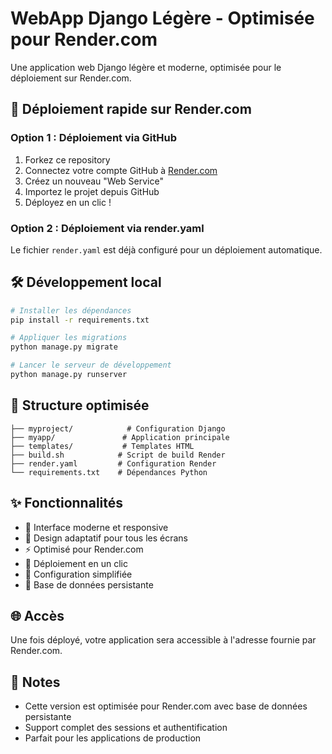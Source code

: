# WebApp Django Légère - Optimisée pour Render.com

Une application web Django légère et moderne, optimisée pour le déploiement sur Render.com.

## 🚀 Déploiement rapide sur Render.com

### Option 1 : Déploiement via GitHub
1. Forkez ce repository
2. Connectez votre compte GitHub à [Render.com](https://render.com)
3. Créez un nouveau "Web Service"
4. Importez le projet depuis GitHub
5. Déployez en un clic !

### Option 2 : Déploiement via render.yaml
Le fichier `render.yaml` est déjà configuré pour un déploiement automatique.

## 🛠️ Développement local

```bash
# Installer les dépendances
pip install -r requirements.txt

# Appliquer les migrations
python manage.py migrate

# Lancer le serveur de développement
python manage.py runserver
```

## 📁 Structure optimisée

```
├── myproject/            # Configuration Django
├── myapp/               # Application principale
├── templates/           # Templates HTML
├── build.sh            # Script de build Render
├── render.yaml         # Configuration Render
└── requirements.txt    # Dépendances Python
```

## ✨ Fonctionnalités

- 🎨 Interface moderne et responsive
- 📱 Design adaptatif pour tous les écrans
- ⚡ Optimisé pour Render.com
- 🚀 Déploiement en un clic
- 🔧 Configuration simplifiée
- 💾 Base de données persistante

## 🌐 Accès

Une fois déployé, votre application sera accessible à l'adresse fournie par Render.com.

## 📝 Notes

- Cette version est optimisée pour Render.com avec base de données persistante
- Support complet des sessions et authentification
- Parfait pour les applications de production 